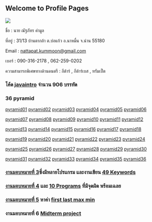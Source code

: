 ## Welcome to Profile Pages

<img src=”https://github.com/nattapat006/CPSC462_621_HW7/blob/master/1111111.jpg” width=”50px” height=”50px”>

ชื่อ : นาย ณัฐภัทร คำมูล 

ที่อยู่ : 31/13 บ้านตากล้า ต.บ่อแก้ว อ.นาหมื่น จ.น่าน 55180

Email : nattapat.kummoon@gmail.com

เบอร์ : 090-316-2178 , 062-259-0202

ความสามารถพิเศษทางด้านดนตรี : กีต้าร์ , กีต้าร์เบส , ทรัมเป็ต

### โค้ด [javaintro](https://github.com/nattapat006/CPSC462_621_Midterm/blob/master/JavaCoding.pdf) จำนวน 906 บรรทัด 

### 36 pyramid

[pyramid01](https://github.com/nattapat006/CPSC462_621_Midterm/blob/master/Pyramid/non01.java)   [pyramid02](https://github.com/nattapat006/CPSC462_621_Midterm/blob/master/Pyramid/non02.java)   [pyramid03](https://github.com/nattapat006/CPSC462_621_Midterm/blob/master/Pyramid/non03.java)   [pyramid04](https://github.com/nattapat006/CPSC462_621_Midterm/blob/master/Pyramid/non04.java)   [pyramid05](https://github.com/nattapat006/CPSC462_621_Midterm/blob/master/Pyramid/non05.java)   [pyramid06](https://github.com/nattapat006/CPSC462_621_Midterm/blob/master/Pyramid/non06.java)   

[pyramid07](https://github.com/nattapat006/CPSC462_621_Midterm/blob/master/Pyramid/non07.java)   [pyramid08](https://github.com/nattapat006/CPSC462_621_Midterm/blob/master/Pyramid/non08.java)   [pyramid09](https://github.com/nattapat006/CPSC462_621_Midterm/blob/master/Pyramid/non09.java)   [pyramid10](https://github.com/nattapat006/CPSC462_621_Midterm/blob/master/Pyramid/non10.java)   [pyramid11](https://github.com/nattapat006/CPSC462_621_Midterm/blob/master/Pyramid/non11.java)   [pyramid12](https://github.com/nattapat006/CPSC462_621_Midterm/blob/master/Pyramid/non12.java)

[pyramid13](https://github.com/nattapat006/CPSC462_621_Midterm/blob/master/Pyramid/non13.java)  [pyramid14](https://github.com/nattapat006/CPSC462_621_Midterm/blob/master/Pyramid/non14.java)   [pyramid15](https://github.com/nattapat006/CPSC462_621_Midterm/blob/master/Pyramid/non15.java)   [pyramid16](https://github.com/nattapat006/CPSC462_621_Midterm/blob/master/Pyramid/non16.java)   [pyramid17](https://github.com/nattapat006/CPSC462_621_Midterm/blob/master/Pyramid/non17.java)   [pyramid18](https://github.com/nattapat006/CPSC462_621_Midterm/blob/master/Pyramid/non18.java) 

[pyramid19](https://github.com/nattapat006/CPSC462_621_Midterm/blob/master/Pyramid/non19.java)  [pyramid20](https://github.com/nattapat006/CPSC462_621_Midterm/blob/master/Pyramid/non20.java)   [pyramid21](https://github.com/nattapat006/CPSC462_621_Midterm/blob/master/Pyramid/non21.java)   [pyramid22](https://github.com/nattapat006/CPSC462_621_Midterm/blob/master/Pyramid/non22.java)   [pyramid23](https://github.com/nattapat006/CPSC462_621_Midterm/blob/master/Pyramid/non23.java)   [pyramid24](https://github.com/nattapat006/CPSC462_621_Midterm/blob/master/Pyramid/non24.java)

[pyramid25](https://github.com/nattapat006/CPSC462_621_Midterm/blob/master/Pyramid/non25.java)   [pyramid26](https://github.com/nattapat006/CPSC462_621_Midterm/blob/master/Pyramid/non26.java)   [pyramid27](https://github.com/nattapat006/CPSC462_621_Midterm/blob/master/Pyramid/non27.java)   [pyramid28](https://github.com/nattapat006/CPSC462_621_Midterm/blob/master/Pyramid/non28.java)   [pyramid29](https://github.com/nattapat006/CPSC462_621_Midterm/blob/master/Pyramid/non29.java)   [pyramid30](https://github.com/nattapat006/CPSC462_621_Midterm/blob/master/Pyramid/non30.java)

[pyramid31](https://github.com/nattapat006/CPSC462_621_Midterm/blob/master/Pyramid/non31.java)   [pyramid32](https://github.com/nattapat006/CPSC462_621_Midterm/blob/master/Pyramid/non32.java)   [pyramid33](https://github.com/nattapat006/CPSC462_621_Midterm/blob/master/Pyramid/non33.java)   [pyramid34](https://github.com/nattapat006/CPSC462_621_Midterm/blob/master/Pyramid/non34.java)   [pyramid35](https://github.com/nattapat006/CPSC462_621_Midterm/blob/master/Pyramid/non35.java)   [pyramid36](https://github.com/nattapat006/CPSC462_621_Midterm/blob/master/Pyramid/non36.java)


### [งานมอบหมายที่ 3](https://github.com/nattapat006/CPSC462_621_Midterm/tree/master/HW_3_java)ซึ่งมีหลายโปรแกรม และงานเขียน [49 Keywords](https://github.com/nattapat006/CPSC462_621_Midterm/blob/master/HW_3_java/%E0%B8%84%E0%B8%B3%E0%B8%A8%E0%B8%B1%E0%B8%9E%E0%B8%97%E0%B9%8C.jpg)


### [งานมอบหมายที่ 4](https://github.com/nattapat006/CPSC462_621_Midterm/tree/master/HW_4_Error) และ [10 Programs](https://github.com/nattapat006/CPSC462_621_Midterm/blob/master/HW_4_Error/10%20program.pdf) ที่มีจุดผิด พร้อมเฉลย


### [งานมอบหมายที่ 5](https://github.com/nattapat006/CPSC462_621_Midterm/tree/master/HW_5_sub) หาค่า [first last max min](https://github.com/nattapat006/CPSC462_621_Midterm/blob/master/HW_4_Error/10%20program.pdf)


### งานมอบหมายที่ 6 [Midterm project](https://github.com/nattapat006/CPSC462_621_Midterm/blob/master/Midterm_project.pdf)
